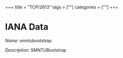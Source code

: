 +++
title = "TCP/2613"
tags = [""]
categories = [""]
+++

# IANA Data

_Name:_ smntubootstrap

_Description:_ SMNTUBootstrap

